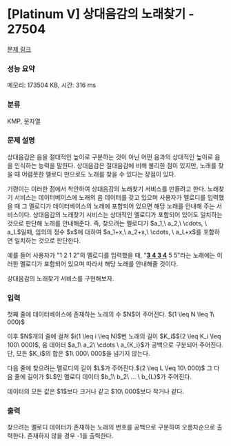 # [Platinum V] 상대음감의 노래찾기 - 27504 

[문제 링크](https://www.acmicpc.net/problem/27504) 

### 성능 요약

메모리: 173504 KB, 시간: 316 ms

### 분류

KMP, 문자열

### 문제 설명

<p>상대음감은 음을 절대적인 높이로 구분하는 것이 아닌 어떤 음과의 상대적인 높이로 음을 인식하는 능력을 말한다. 상대음감은 절대음감에 비해 불리한 점이 있지만, 노래를 찾을 때 어렴풋한 멜로디 만으로도 노래를 찾을 수 있다는 장점이 있다.</p>

<p>기령이는 이러한 점에서 착안하여 상대음감의 노래찾기 서비스를 만들려고 한다. 노래찾기 서비스는 데이터베이스에 노래의 음 데이터를 갖고 있으며 사용자가 멜로디를 입력했을 때 그 멜로디가 데이터베이스의 노래에 포함되어 있으면 해당 노래를 안내해 주는 서비스이다. 상대음감의 노래찾기 서비스는 상대적인 멜로디가 포함되어 있어도 일치하는 것으로 판단해 노래를 안내해준다. 즉, 찾으려는 멜로디가 $a_1,\ a_2,\ \cdots, \ a_L$일때, 임의의 정수 $x$에 대하여 $a_1+x,\ a_2+x,\ \cdots, \ a_L+x$를 포함하면 일치하는 것으로 판단한다.</p>

<p>예를 들어 사용자가 "1 2 1 2"의 멜로디를 입력했을 때, "<strong><u>3 4 3 4</u></strong> 5 5"라는 노래에는 이러한 멜로디가 포함되어 있으며 따라서 해당 노래를 안내해줄 것이다.</p>

<p>상대음감의 노래찾기 서비스를 구현해보자.</p>

### 입력 

 <p>첫째 줄에 데이터베이스에 존재하는 노래의 수 $N$이 주어진다. $(1 \leq N \leq 1\ 000)$</p>

<p>이후 $N$개의 줄에 걸쳐 $i(1 \leq i \leq N)$번 노래의 길이 $K_i$$(2 \leq K_i \leq 100\ 000)$, 음 데이터 $a_1\ a_2\ \cdots \ a_{K_i}$가 공백으로 구분되어 주어진다. 단, 모든 $K_i$의 합은 $1\ 000\ 000$을 넘기지 않는다.</p>

<p>다음 줄에 찾으려는 멜로디의 길이 $L$가 주어진다.$(2 \leq L \leq 10\ 000)$ 그 다음 줄에 길이가 $L$인 멜로디 데이터 $b_1\ b_2\ ... \ b_{L}$가 주어진다.</p>

<p>데이터의 모든 값은 $1$보다 크거나 같고 $10\ 000$보다 작거나 같다.</p>

### 출력 

 <p>찾으려는 멜로디 데이터가 존재하는 노래의 번호를 공백으로 구분하여 오름차순으로 출력한다. 존재하지 않을 경우 -1을 출력한다.</p>

